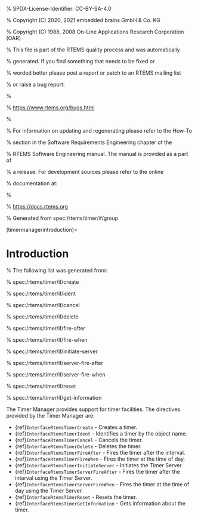 % SPDX-License-Identifier: CC-BY-SA-4.0

% Copyright (C) 2020, 2021 embedded brains GmbH & Co. KG

% Copyright (C) 1988, 2008 On-Line Applications Research Corporation (OAR)

% This file is part of the RTEMS quality process and was automatically

% generated.  If you find something that needs to be fixed or

% worded better please post a report or patch to an RTEMS mailing list

% or raise a bug report:

%

% https://www.rtems.org/bugs.html

%

% For information on updating and regenerating please refer to the How-To

% section in the Software Requirements Engineering chapter of the

% RTEMS Software Engineering manual.  The manual is provided as a part of

% a release.  For development sources please refer to the online

% documentation at:

%

% https://docs.rtems.org

% Generated from spec:/rtems/timer/if/group

(timermanagerintroduction)=

# Introduction

% The following list was generated from:

% spec:/rtems/timer/if/create

% spec:/rtems/timer/if/ident

% spec:/rtems/timer/if/cancel

% spec:/rtems/timer/if/delete

% spec:/rtems/timer/if/fire-after

% spec:/rtems/timer/if/fire-when

% spec:/rtems/timer/if/initiate-server

% spec:/rtems/timer/if/server-fire-after

% spec:/rtems/timer/if/server-fire-when

% spec:/rtems/timer/if/reset

% spec:/rtems/timer/if/get-information

The Timer Manager provides support for timer facilities. The directives
provided by the Timer Manager are:

- {ref}`InterfaceRtemsTimerCreate` - Creates a timer.
- {ref}`InterfaceRtemsTimerIdent` - Identifies a timer by the object name.
- {ref}`InterfaceRtemsTimerCancel` - Cancels the timer.
- {ref}`InterfaceRtemsTimerDelete` - Deletes the timer.
- {ref}`InterfaceRtemsTimerFireAfter` - Fires the timer after the interval.
- {ref}`InterfaceRtemsTimerFireWhen` - Fires the timer at the time of day.
- {ref}`InterfaceRtemsTimerInitiateServer` - Initiates the Timer Server.
- {ref}`InterfaceRtemsTimerServerFireAfter` - Fires the timer after the
  interval using the Timer Server.
- {ref}`InterfaceRtemsTimerServerFireWhen` - Fires the timer at the time of day
  using the Timer Server.
- {ref}`InterfaceRtemsTimerReset` - Resets the timer.
- {ref}`InterfaceRtemsTimerGetInformation` - Gets information about the timer.
